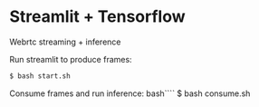 # Streamlit + Tensorflow

Webrtc streaming + inference

Run streamlit to produce frames:

```bash
$ bash start.sh
```

Consume frames and run inference:
bash````
$ bash consume.sh

```

```
